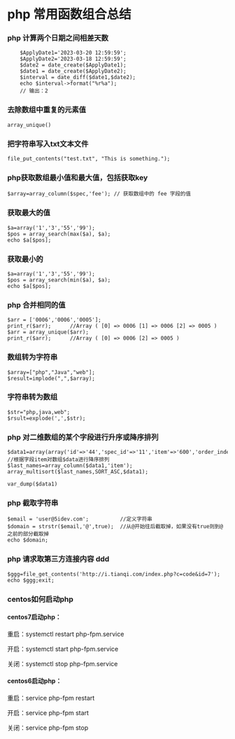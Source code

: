 # php 常用函数组合总结

### php 计算两个日期之间相差天数

```injectablephp
    $ApplyDate1='2023-03-20 12:59:59';
    $ApplyDate2='2023-03-18 12:59:59';
    $date2 = date_create($ApplyDate1);
    $date1 = date_create($ApplyDate2);
    $interval = date_diff($date1,$date2);
    echo $interval->format("%r%a");
    // 输出：2
```

### 去除数组中重复的元素值
```injectablephp
array_unique() 
```
### 把字符串写入txt文本文件
```injectablephp
file_put_contents("test.txt", "This is something.");
```
### php获取数组最小值和最大值，包括获取key

```injectablephp
$array=array_column($spec,'fee'); // 获取数组中的 fee 字段的值
```

### 获取最大的值

```injectablephp
$a=array('1','3','55','99');
$pos = array_search(max($a), $a);
echo $a[$pos];
```
### 获取最小的

```injectablephp
$a=array('1','3','55','99');
$pos = array_search(min($a), $a);
echo $a[$pos];
```

### php 合并相同的值

```injectablephp
$arr = ['0006','0006','0005'];
print_r($arr);      //Array ( [0] => 0006 [1] => 0006 [2] => 0005 )
$arr = array_unique($arr);
print_r($arr);      //Array ( [0] => 0006 [2] => 0005 )
```
### 数组转为字符串

```injectablephp
$array=["php","Java","web"];
$result=implode(",",$array);
```
### 字符串转为数组

```injectablephp
$str="php,java,web";
$rsult=explode(',',$str);
```

### php 对二维数组的某个字段进行升序或降序排列

```injectablephp
$data1=array(array('id'=>'44','spec_id'=>'11','item'=>'600','order_index'=>'0'),array('id'=>'43','spec_id'=>'11','item'=>'200','order_index'=>'0'),array('id'=>'42','spec_id'=>'11','item'=>'100','order_index'=>'0'),array('id'=>'41','spec_id'=>'11','item'=>'50','order_index'=>'0'),array('id'=>'40','spec_id'=>'11','item'=>'30','order_index'=>'0'),array('id'=>'39','spec_id'=>'11','item'=>'20','order_index'=>'0'));
//根据字段item对数组$data进行降序排列
$last_names=array_column($data1,'item');
array_multisort($last_names,SORT_ASC,$data1);

var_dump($data1)
```

### php 截取字符串

```injectablephp
$email = 'user@5idev.com';	  		//定义字符串
$domain = strstr($email,'@',true);	//从@开始往后截取掉，如果没有true则到@之前的部分截取掉
echo $domain;
```
### php 请求取第三方连接内容 ddd

```injectablephp
$ggg=file_get_contents('http://i.tianqi.com/index.php?c=code&id=7');
echo $ggg;exit;
```

### centos如何启动php
#### centos7启动php：

重启：systemctl restart php-fpm.service

开启：systemctl start php-fpm.service

关闭：systemctl stop php-fpm.service

#### centos6启动php：

重启：service php-fpm restart

开启：service php-fpm start

关闭：service php-fpm stop
